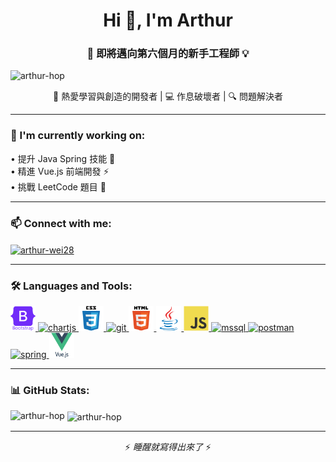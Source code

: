 <h1 align="center">Hi 👋, I'm Arthur</h1>
<h3 align="center">🌱 即將邁向第六個月的新手工程師 💡</h3>

<p align="left"> <img src="https://komarev.com/ghpvc/?username=arthur-hop&label=Profile%20views&color=0e75b6&style=flat" alt="arthur-hop" /> </p>

<p align="center">🚀 熱愛學習與創造的開發者 | 💻 作息破壞者 | 🔍 問題解決者</p>

<hr>

<h3 align="left">🔭 I'm currently working on:</h3>
<p align="left">
  • 提升 Java Spring 技能 🌿<br>
  • 精進 Vue.js 前端開發 ⚡<br>
  • 挑戰 LeetCode 題目 🧩
</p>

<hr>

<h3 align="left">📫 Connect with me:</h3>
<p align="left">
<a href="https://www.leetcode.com/arthur-wei28" target="blank"><img align="center" src="https://raw.githubusercontent.com/rahuldkjain/github-profile-readme-generator/master/src/images/icons/Social/leet-code.svg" alt="arthur-wei28" height="30" width="40" /></a>
</p>

<hr>

<h3 align="left">🛠️ Languages and Tools:</h3>
<p align="left"> <a href="https://getbootstrap.com" target="_blank" rel="noreferrer"> <img src="https://raw.githubusercontent.com/devicons/devicon/master/icons/bootstrap/bootstrap-plain-wordmark.svg" alt="bootstrap" width="40" height="40"/> </a> <a href="https://www.chartjs.org" target="_blank" rel="noreferrer"> <img src="https://www.chartjs.org/media/logo-title.svg" alt="chartjs" width="40" height="40"/> </a> <a href="https://www.w3schools.com/css/" target="_blank" rel="noreferrer"> <img src="https://raw.githubusercontent.com/devicons/devicon/master/icons/css3/css3-original-wordmark.svg" alt="css3" width="40" height="40"/> </a> <a href="https://git-scm.com/" target="_blank" rel="noreferrer"> <img src="https://www.vectorlogo.zone/logos/git-scm/git-scm-icon.svg" alt="git" width="40" height="40"/> </a> <a href="https://www.w3.org/html/" target="_blank" rel="noreferrer"> <img src="https://raw.githubusercontent.com/devicons/devicon/master/icons/html5/html5-original-wordmark.svg" alt="html5" width="40" height="40"/> </a> <a href="https://www.java.com" target="_blank" rel="noreferrer"> <img src="https://raw.githubusercontent.com/devicons/devicon/master/icons/java/java-original.svg" alt="java" width="40" height="40"/> </a> <a href="https://developer.mozilla.org/en-US/docs/Web/JavaScript" target="_blank" rel="noreferrer"> <img src="https://raw.githubusercontent.com/devicons/devicon/master/icons/javascript/javascript-original.svg" alt="javascript" width="40" height="40"/> </a> <a href="https://www.microsoft.com/en-us/sql-server" target="_blank" rel="noreferrer"> <img src="https://www.svgrepo.com/show/303229/microsoft-sql-server-logo.svg" alt="mssql" width="40" height="40"/> </a> <a href="https://postman.com" target="_blank" rel="noreferrer"> <img src="https://www.vectorlogo.zone/logos/getpostman/getpostman-icon.svg" alt="postman" width="40" height="40"/> </a> <a href="https://spring.io/" target="_blank" rel="noreferrer"> <img src="https://www.vectorlogo.zone/logos/springio/springio-icon.svg" alt="spring" width="40" height="40"/> </a> <a href="https://vuejs.org/" target="_blank" rel="noreferrer"> <img src="https://raw.githubusercontent.com/devicons/devicon/master/icons/vuejs/vuejs-original-wordmark.svg" alt="vuejs" width="40" height="40"/> </a> </p>

<hr>

<!-- 統計資料 -->
<h3 align="left">📊 GitHub Stats:</h3>
<p><img align="left" src="https://github-readme-stats.vercel.app/api/top-langs?username=arthur-hop&show_icons=true&locale=en&layout=compact&theme=tokyonight" alt="arthur-hop" /></p>
<p>&nbsp;<img align="center" src="https://github-readme-stats.vercel.app/api?username=arthur-hop&show_icons=true&locale=en&theme=tokyonight" alt="arthur-hop" /></p>

<hr>

<!-- 底部引言 -->
<p align="center">⚡ <em>睡醒就寫得出來了</em> ⚡</p>
